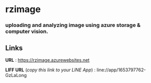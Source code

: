 # rzimage

### uploading and analyzing image using azure storage &amp; computer vision.  

## Links

**URL** : https://rzimage.azurewebsites.net

**LIFF URL** (_copy this link to your LINE App_) : line://app/1653797762-GzLaLong 
